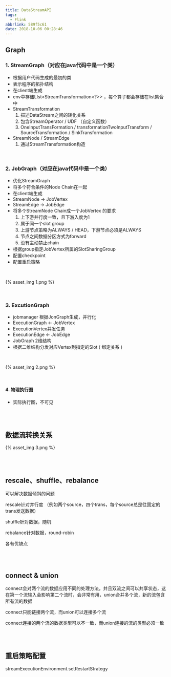 ```yaml
---
title: DataStreamAPI
tags:
  - Flink
abbrlink: 589f5c61
date: 2018-10-06 00:28:46
---
```


## Graph

### 1. StreamGraph（对应在java代码中是一个类）

- 根据用户代码生成的最初的类
- 表示程序的拓扑结构
- 在client端生成
- env中存储LIst<StreamTransformation<?>> ，每个算子都会存储在list集合中
- StreamTransformation
  1. 描述DataStream之间的转化关系
  2. 包含StreamOperator / UDF （自定义函数）
  3. OneInputTransFormation / transformationTwoInputTransform / SourceTransformation / SinkTransformation
- StreamNode / StreamEdge
  1. 通过StreamTransformation构造

<br/>

### 2. JobGraph（对应在java代码中是一个类）

- 优化StreamGraph
- 将多个符合条件的Node Chain在一起
- 在client端生成
- StreamNode  ->  JobVertex
- StreamEdge -> JobEdge
- 将多个StreamNode Chain成一个JobVertex 的要求
  1. 上下游并行度一致，且下游入度为1
  2. 属于同一个slot group
  3. 上游节点策略为ALWAYS / HEAD，下游节点必须是ALWAYS
  4. 节点之间数据分区方式为forward
  5. 没有主动禁止chain
- 根据group指定JobVertex所属的SlotSharingGroup
- 配置checkpoint
- 配置重启策略

<br/>

{% asset_img 1.png %}

<br/>

### 3. ExcutionGraph

- jobmanager 根据JonGraph生成，并行化
- ExecutionGraph <- JobVertex
- ExecutionVertex并发任务
- ExecutionEdge  <- JobEdge
- JobGraph 2维结构
- 根据二维结构分发对应Vertex到指定的Slot  ( 绑定关系 )

<br/>

{% asset_img 2.png %}

<br/>

#### 4. 物理执行图

- 实际执行图，不可见

<br/>

<br/>

## 数据流转换关系

{% asset_img 3.png %}

<br/>

<br/>

## rescale、shuffle、rebalance

可以解决数据倾斜的问题

rescale针对并行度 （例如两个source，四个trans，每个source总是往固定的trans发送数据）

shuffle针对数据，随机

rebalance针对数据，round-robin

各有优缺点

<br/><br/>

## connect & union

connect会对两个流的数据应用不同的处理方法，并且双流之间可以共享状态，这在第一个流输入会影响第二个流时，会非常有用，union合并多个流，新的流包含所有流的数据

connect只能链接两个流，而union可以连接多个流

connect连接的两个流的数据类型可以不一致，而union连接的流的类型必须一致

<br/>

<br/>

## 重启策略配置

streamExecutionEnvironment.setRestartStrategy
